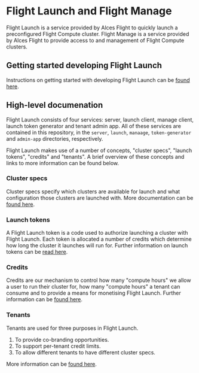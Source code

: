 # Flight Launch and Flight Manage

Flight Launch is a service provided by Alces Flight to quickly launch a
preconfigured Flight Compute cluster.  Flight Manage is a service provided by
Alces Flight to provide access to and management of Flight Compute clusters.

## Getting started developing Flight Launch

Instructions on getting started with developing Flight Launch can be [found
here](GETTING_STARTED.md).

## High-level documenation

Flight Launch consists of four services: server, launch client, manage client,
launch token generator and tenant admin app.  All of these services are
contained in this repository, in the `server`, `launch`, `manaage`,
`token-generator` and `admin-app` directories, respectively.

Flight Launch makes use of a number of concepts, "cluster specs", "launch
tokens", "credits" and "tenants".  A brief overview of these concepts and
links to more information can be found below.

### Cluster specs

Cluster specs specify which clusters are available for launch and what
configuration those clusters are launched with.  More documentation can be
[found here](launch/src/modules/clusterSpecs/data/README-CLUSTER-SPECS.md).

### Launch tokens

A Flight Launch token is a code used to authorize launching a cluster with
Flight Launch.  Each token is allocated a number of credits which determine
how long the cluster it launches will run for.  Further information on launch
tokens can be [read here](token-generator/README.md).

### Credits

Credits are our mechanism to control how many "compute hours" we allow a user
to run their cluster for, how many "compute hours" a tenant can consume and to
provide a means for monetising Flight Launch.  Further information can be
[found here](CREDITS.md).

### Tenants

Tenants are used for three purposes in Flight Launch.

 1. To provide co-branding opportunities.
 2. To support per-tenant credit limits.
 3. To allow different tenants to have different cluster specs.

More information can be [found here](admin-app/README.md).
